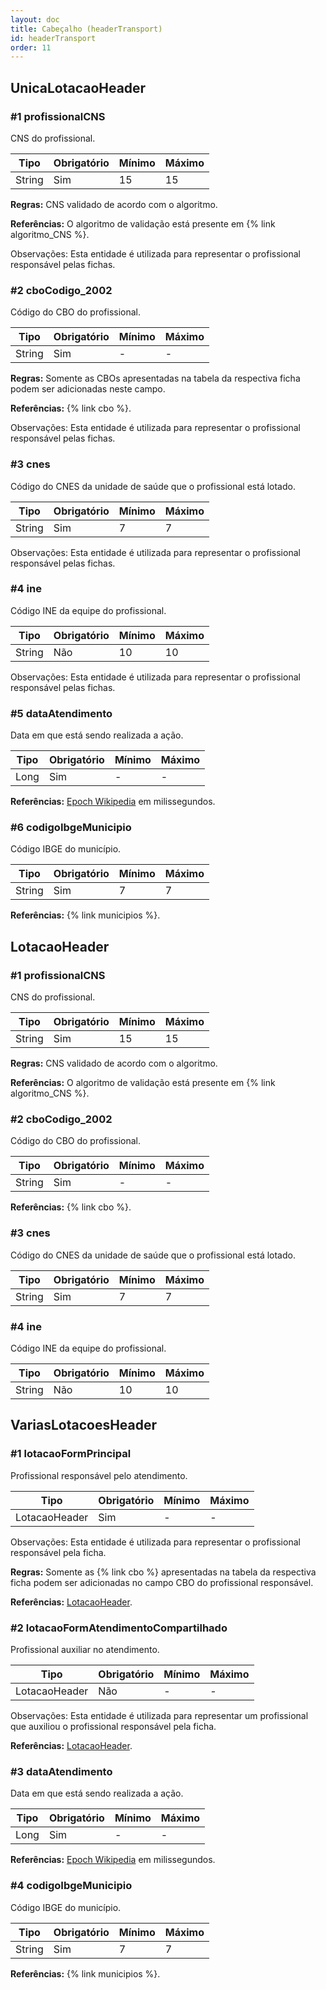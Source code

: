 ```yaml
---
layout: doc
title: Cabeçalho (headerTransport)
id: headerTransport
order: 11
---
```


## UnicaLotacaoHeader

### \#1	profissionalCNS
CNS do profissional.

| Tipo | Obrigatório | Mínimo | Máximo |
|--- |--- |--- |--- |
|String |Sim |15 |15 |

**Regras:**	CNS validado de acordo com o algoritmo.

**Referências:** O algoritmo de validação está presente em {% link algoritmo_CNS %}.

Observações: Esta entidade é utilizada para representar o profissional responsável pelas fichas.

### \#2	cboCodigo_2002
Código do CBO do profissional.

| Tipo | Obrigatório | Mínimo | Máximo |
|--- |--- |--- |--- |
|String |Sim |- |- |

**Regras:** Somente as CBOs apresentadas na tabela da respectiva ficha podem ser adicionadas neste campo.

**Referências:** {% link cbo %}.

Observações: Esta entidade é utilizada para representar o profissional responsável pelas fichas.

### \#3 cnes
Código do CNES da unidade de saúde que o profissional está lotado.

| Tipo | Obrigatório | Mínimo | Máximo |
|--- |--- |--- |--- |
|String |Sim |7 |7 |

Observações: Esta entidade é utilizada para representar o profissional responsável pelas fichas.

### \#4 ine
Código INE da equipe do profissional.

| Tipo | Obrigatório | Mínimo | Máximo |
|--- |--- |--- |--- |
|String |Não |10 |10 |

Observações: Esta entidade é utilizada para representar o profissional responsável pelas fichas.

### \#5 dataAtendimento
Data em que está sendo realizada a ação.

| Tipo | Obrigatório | Mínimo | Máximo |
|--- |--- |--- |--- |
|Long |Sim |- |- |

**Referências:** [Epoch Wikipedia](https://pt.wikipedia.org/wiki/Era_Unix) em milissegundos.


### \#6 codigoIbgeMunicipio
Código IBGE do município.

| Tipo | Obrigatório | Mínimo | Máximo |
|--- |--- |--- |--- |
|String |Sim |7 |7 |

**Referências:** {% link municipios %}.

## LotacaoHeader

### \#1	profissionalCNS
CNS do profissional.

| Tipo | Obrigatório | Mínimo | Máximo |
|--- |--- |--- |--- |
|String |Sim |15 |15 |

**Regras:**	CNS validado de acordo com o algoritmo.

**Referências:** O algoritmo de validação está presente em {% link algoritmo_CNS %}.

### \#2	cboCodigo_2002
Código do CBO do profissional.

| Tipo | Obrigatório | Mínimo | Máximo |
|--- |--- |--- |--- |
|String |Sim |- |- |

**Referências:** {% link cbo %}.

### \#3 cnes
Código do CNES da unidade de saúde que o profissional está lotado.

| Tipo | Obrigatório | Mínimo | Máximo |
|--- |--- |--- |--- |
|String |Sim |7 |7 |

### \#4 ine
Código INE da equipe do profissional.

| Tipo | Obrigatório | Mínimo | Máximo |
|--- |--- |--- |--- |
|String |Não |10 |10 |


## VariasLotacoesHeader

### \#1 lotacaoFormPrincipal
Profissional responsável pelo atendimento.

| Tipo | Obrigatório | Mínimo | Máximo |
|--- |--- |--- |--- |
|LotacaoHeader |Sim |- |- |

Observações: Esta entidade é utilizada para representar o profissional responsável pela ficha.

**Regras:** Somente as {% link cbo %} apresentadas na tabela da respectiva ficha podem ser adicionadas no campo CBO do profissional responsável.

**Referências:** [LotacaoHeader](#lotacaoheader).

### \#2 lotacaoFormAtendimentoCompartilhado
Profissional auxiliar no atendimento.

| Tipo | Obrigatório | Mínimo | Máximo |
|--- |--- |--- |--- |
|LotacaoHeader |Não |- |- |

Observações: Esta entidade é utilizada para representar um profissional que auxiliou o profissional responsável pela ficha.

**Referências:** [LotacaoHeader](#lotacaoheader).

### \#3 dataAtendimento
Data em que está sendo realizada a ação.

| Tipo | Obrigatório | Mínimo | Máximo |
|--- |--- |--- |--- |
|Long |Sim |- |- |

**Referências:** [Epoch Wikipedia](https://pt.wikipedia.org/wiki/Era_Unix) em milissegundos.

### \#4 codigoIbgeMunicipio
Código IBGE do município.

| Tipo | Obrigatório | Mínimo | Máximo |
|--- |--- |--- |--- |
|String |Sim |7 |7 |

**Referências:** {% link municipios %}.